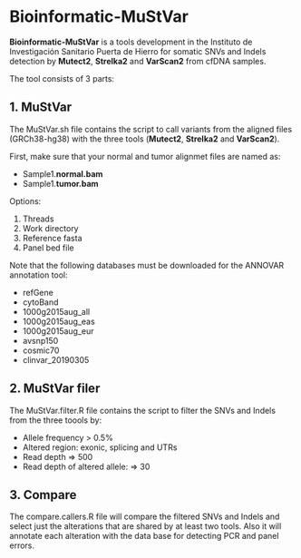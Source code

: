 # Bioinformatic-MuStVar
**Bioinformatic-MuStVar** is a tools development in the Instituto de Investigación Sanitario Puerta de Hierro for somatic SNVs and Indels detection by **Mutect2**, **Strelka2** and **VarScan2** from cfDNA samples.

The tool consists of 3 parts:

## 1. MuStVar
The MuStVar.sh file contains the script to call variants from the aligned files (GRCh38-hg38) with the three tools (**Mutect2**, **Strelka2** and **VarScan2**).

First, make sure that your normal and tumor alignmet files are named as:
- Sample1.**normal.bam**
- Sample1.**tumor.bam**

Options:
1. Threads
2. Work directory
3. Reference fasta
4. Panel bed file

Note that the following databases must be downloaded for the ANNOVAR annotation tool:
- refGene
- cytoBand
- 1000g2015aug_all
- 1000g2015aug_eas
- 1000g2015aug_eur
- avsnp150
- cosmic70
- clinvar_20190305

## 2. MuStVar filer
The MuStVar.filter.R file contains the script to filter the SNVs and Indels from the three toools by:
- Allele frequency > 0.5%
- Altered region: exonic, splicing and UTRs
- Read depth => 500
- Read depth of altered allele: => 30

## 3. Compare
The compare.callers.R file will compare the filtered SNVs and Indels and select just the alterations that are shared by at least two tools. Also it will annotate each alteration with the data base for detecting PCR and panel errors.

